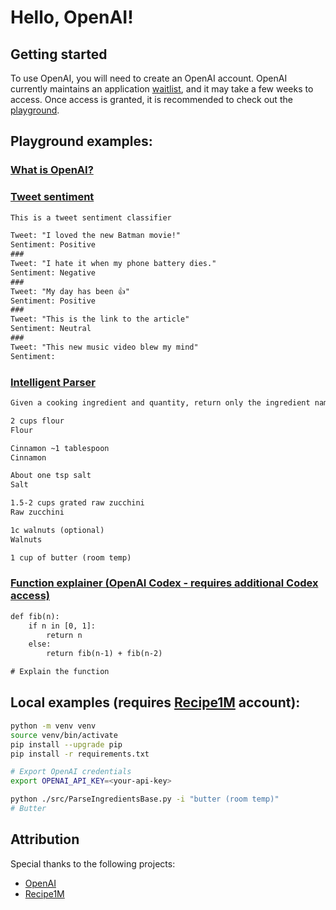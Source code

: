 # Hello, OpenAI!

## Getting started
To use OpenAI, you will need to create an OpenAI account. OpenAI currently maintains an application [waitlist](https://share.hsforms.com/1Lfc7WtPLRk2ppXhPjcYY-A4sk30), and it may take a few weeks to access.
Once access is granted, it is recommended to check out the [playground](https://beta.openai.com/playground).

## Playground examples:
### [What is OpenAI?](https://beta.openai.com/playground/p/77kIgLnDaFg5IydIYp5f2Lvv?model=davinci)

### [Tweet sentiment](https://beta.openai.com/playground/p/default-tweet-classifier)
```txt
This is a tweet sentiment classifier

Tweet: "I loved the new Batman movie!"
Sentiment: Positive
###
Tweet: "I hate it when my phone battery dies."
Sentiment: Negative
###
Tweet: "My day has been 👍"
Sentiment: Positive
###
Tweet: "This is the link to the article"
Sentiment: Neutral
###
Tweet: "This new music video blew my mind"
Sentiment:
```

### [Intelligent Parser](https://beta.openai.com/playground/p/vZSmOrdzgVJ2Bh7SbEafjlDa?model=davinci)
```txt
Given a cooking ingredient and quantity, return only the ingredient name

2 cups flour
Flour

Cinnamon ~1 tablespoon
Cinnamon

About one tsp salt
Salt

1.5-2 cups grated raw zucchini
Raw zucchini

1c walnuts (optional)
Walnuts

1 cup of butter (room temp)
```

### [Function explainer (OpenAI Codex - requires additional Codex access)](https://beta.openai.com/playground/p/7AaExsHVqjQ2TgS6NHvHoSWs?model=davinci-codex)
```txt
def fib(n):
    if n in [0, 1]:
        return n
    else:
        return fib(n-1) + fib(n-2)

# Explain the function
```

## Local examples (requires [Recipe1M](http://pic2recipe.csail.mit.edu) account):
```sh
python -m venv venv
source venv/bin/activate
pip install --upgrade pip
pip install -r requirements.txt

# Export OpenAI credentials
export OPENAI_API_KEY=<your-api-key>

python ./src/ParseIngredientsBase.py -i "butter (room temp)"
# Butter
```

## Attribution
Special thanks to the following projects:
- [OpenAI](https://openai.com)
- [Recipe1M](http://pic2recipe.csail.mit.edu)
